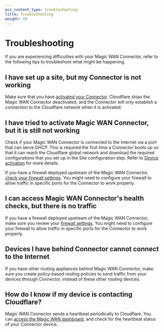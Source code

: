 ```yaml
---
pcx_content_type: troubleshooting
title: Troubleshooting
weight: 10
---
```


# Troubleshooting

If you are experiencing difficulties with your Magic WAN Connector, refer to the following tips to troubleshoot what might be happening.

## I have set up a site, but my Connector is not working

Make sure that you have [activated your Connector](/magic-wan/configuration/connector/configure-hardware-connector/#3-activate-connector). Cloudflare ships the Magic WAN Connector deactivated, and the Connector will only establish a connection to the Cloudflare network when it is activated.

## I have tried to activate Magic WAN Connector, but it is still not working

Check if your Magic WAN Connector is connected to the Internet via a port that can serve DHCP. This is required the first time a Connector boots up so that it can reach the Cloudflare global network and download the required configurations that you set up in the Site configuration step. Refer to [Device activation](/magic-wan/configuration/connector/configure-hardware-connector/#3-activate-connector) for more details.

If you have a firewall deployed upstream of the Magic WAN Connector, [check your firewall settings](/magic-wan/configuration/connector/configure-hardware-connector/#firewall-settings-required). You might need to configure your firewall to allow traffic in specific ports for the Connector to work properly.

## I can access Magic WAN Connector's health checks, but there is no traffic

If you have a firewall deployed upstream of the Magic WAN Connector, make sure you review your [firewall settings](/magic-wan/configuration/connector/configure-hardware-connector/#firewall-settings-required). You might need to configure your firewall to allow traffic in specific ports for the Connector to work properly.

## Devices I have behind Connector cannot connect to the Internet

If you have other routing appliances behind Magic WAN Connector, make sure you create policy-based routing policies to send traffic from your devices through Connector, instead of these other routing devices.

## How do I know if my device is contacting Cloudflare?

Magic WAN Connector sends a heartbeat periodically to Cloudflare. You can [access the Magic WAN dashboard](/magic-wan/configuration/connector/maintenance/heartbeat/), and check for the heartbeat status of your Connector device.
